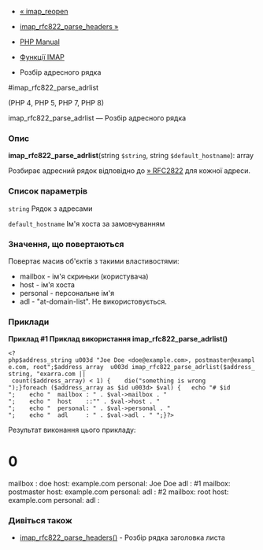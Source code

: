- [« imap_reopen](function.imap-reopen.md)
- [imap_rfc822_parse_headers
»](function.imap-rfc822-parse-headers.md)

- [PHP Manual](index.md)
- [Функції IMAP](ref.imap.md)
- Розбір адресного рядка

#imap_rfc822_parse_adrlist

(PHP 4, PHP 5, PHP 7, PHP 8)

imap_rfc822_parse_adrlist — Розбір адресного рядка

### Опис

**imap_rfc822_parse_adrlist**(string `$string`, string
`$default_hostname`): array

Розбирає адресний рядок відповідно до
[» RFC2822](http://www.faqs.org/rfcs/rfc2822) для кожної адреси.

### Список параметрів

`string`
Рядок з адресами

`default_hostname`
Ім'я хоста за замовчуванням

### Значення, що повертаються

Повертає масив об'єктів з такими властивостями:

- mailbox - ім'я скриньки (користувача)
- host - ім'я хоста
- personal - персональне ім'я
- adl - "at-domain-list". Не використовується.

### Приклади

**Приклад #1 Приклад використання **imap_rfc822_parse_adrlist()****

` <?php$address_string u003d "Joe Doe <doe@example.com>, postmaster@example.com, root";$address_array  u003d imap_rfc822_parse_adrlist($address_string, "exarra.com || count($address_array) < 1) {    die("something is wrong
");}foreach ($address_array as $id u003d> $val) {   echo "# $id
";    echo "  mailbox : " . $val->mailbox . "
";    echo "  host    ::"" . $val->host . "
";    echo "  personal: " . $val->personal . "
";    echo "  adl     : " . $val->adl . "
";}?> `

Результат виконання цього прикладу:

# 0
mailbox : doe
host: example.com
personal: Joe Doe
adl :
#1
mailbox: postmaster
host: example.com
personal:
adl :
#2
mailbox: root
host: example.com
personal:
adl :

### Дивіться також

- [imap_rfc822_parse_headers()](function.imap-rfc822-parse-headers.md) -
Розбір рядка заголовка листа
